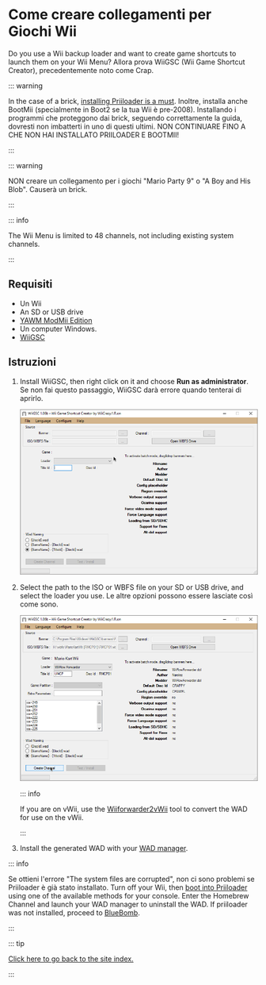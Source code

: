 # Come creare collegamenti per Giochi Wii

Do you use a Wii backup loader and want to create game shortcuts to launch them on your Wii Menu? Allora prova WiiGSC (Wii Game Shortcut Creator), precedentemente noto come Crap.

::: warning

In the case of a brick, [installing Priiloader is a must](/priiloader). Inoltre, installa anche BootMii (specialmente in Boot2 se la tua Wii è pre-2008). Installando i programmi che proteggono dai brick, seguendo correttamente la guida, dovresti non imbatterti in uno di questi ultimi. NON CONTINUARE FINO A CHE NON HAI INSTALLATO PRIILOADER E BOOTMII!

:::

::: warning

NON creare un collegamento per i giochi "Mario Party 9" o "A Boy and His Blob". Causerà un brick.

:::

::: info

The Wii Menu is limited to 48 channels, not including existing system channels.

:::

## Requisiti

- Un Wii
- An SD or USB drive
- [YAWM ModMii Edition](yawmme)
- Un computer Windows.
- [WiiGSC](https://wiidatabase.de/downloads/pc-tools/wiigsc-ehemals-crap/)

## Istruzioni

1. Install WiiGSC, then right click on it and choose **Run as administrator**. Se non fai questo passaggio, WiiGSC darà errore quando tenterai di aprirlo.

   ![](/images/desktop-apps/wiigsc/wiigsc-home.png)

2. Select the path to the ISO or WBFS file on your SD or USB drive, and select the loader you use. Le altre opzioni possono essere lasciate così come sono.

   ![](/images/desktop-apps/wiigsc/wiigsc-selection.png)

   ::: info

   If you are on vWii, use the [Wiiforwarder2vWii](https://gbatemp.net/download/wiiforwarder2vwii-wii-forwarder-to-vwii-wii-u-forwarder-converter-beta-version.37254/) tool to convert the WAD for use on the vWii.

   :::

3. Install the generated WAD with your [WAD manager](yawmme).

::: info

Se ottieni l'errore "The system files are corrupted", non ci sono problemi se Priiloader è già stato installato. Turn off your Wii, then [boot into Priiloader](priiloader#section-iii---entering-priiloader) using one of the available methods for your console. Enter the Homebrew Channel and launch your WAD manager to uninstall the WAD. If priiloader was not installed, proceed to [BlueBomb](bluebomb).

:::

::: tip

[Click here to go back to the site index.](site-navigation)

:::
